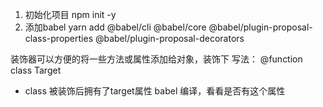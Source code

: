 1. 初始化项目 npm init -y
2. 添加babel
   yarn add @babel/cli @babel/core @babel/plugin-proposal-class-properties              @babel/plugin-proposal-decorators

装饰器可以方便的将一些方法或属性添加给对象，装饰下
写法：
@function
class Target
- class 被装饰后拥有了target属性
    babel 编译，看看是否有这个属性
    